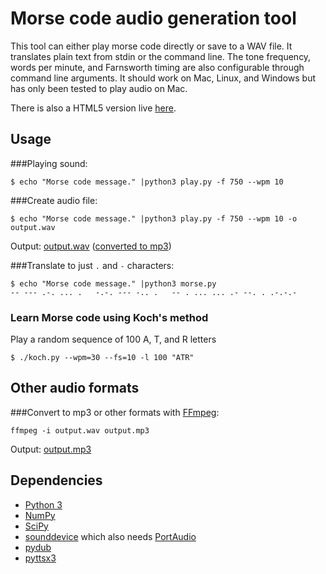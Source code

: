 # Morse code audio generation tool
This tool can either play morse code directly or save to a WAV file.  It translates plain text from stdin or the command line.  The tone frequency, words per minute, and Farnsworth timing are also configurable through command line arguments.  It should work on Mac, Linux, and Windows but has only been tested to play audio on Mac.

There is also a HTML5 version live [here](https://cduck.github.io/morse/web/play.html).

## Usage
###Playing sound:
```
$ echo "Morse code message." |python3 play.py -f 750 --wpm 10
```

###Create audio file:
```
$ echo "Morse code message." |python3 play.py -f 750 --wpm 10 -o output.wav
```
Output: [output.wav](https://raw.githubusercontent.com/cduck/morse/master/output.wav) ([converted to mp3](https://raw.githubusercontent.com/cduck/morse/master/output.mp3))

###Translate to just `.` and `-` characters:
```
$ echo "Morse code message." |python3 morse.py
-- --- .-. ... .   -.-. --- -.. .   -- . ... ... .- --. . .-.-.-
```

### Learn Morse code using Koch's method
Play a random sequence of 100 A, T, and R letters
```
$ ./koch.py --wpm=30 --fs=10 -l 100 "ATR"
```

## Other audio formats
###Convert to mp3 or other formats with [FFmpeg](http://www.ffmpeg.org/):
```
ffmpeg -i output.wav output.mp3
```
Output: [output.mp3](https://raw.githubusercontent.com/cduck/morse/master/output.mp3)


## Dependencies
- [Python 3](http://www.python.org/)
- [NumPy](http://www.numpy.org/)
- [SciPy](http://www.scipy.org/)
- [sounddevice](http://pypi.python.org/pypi/sounddevice/) which also needs [PortAudio](http://www.portaudio.com/)
- [pydub](https://github.com/jiaaro/pydub) 
- [pyttsx3](https://pyttsx3.readthedocs.io/en/latest/) 
